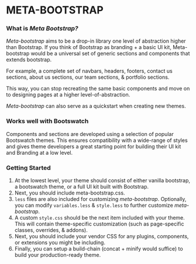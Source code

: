 # META-BOOTSTRAP

### What is *Meta Bootstrap?*

*Meta-bootstrap* aims to be a drop-in library one level of abstraction higher than Bootstrap. If you think of Bootstrap as branding + a basic UI kit, Meta-bootstrap would be a universal set of generic sections and components that extends bootstrap.

For example, a complete set of navbars, headers, footers, contact us sections, about us sections, our team sections, & portfolio sections.

This way, you can stop recreating the same basic components and move on to designing pages at a higher level-of-abstraction.

*Meta-bootstrap* can also serve as a quickstart when creating new themes.

### Works well with Bootswatch

Components and sections are developed using a selection of popular Bootswatch themes. This ensures compatibility with a wide-range of styles and gives theme developers a great starting point for building their UI kit and Branding at a low level.

### Getting Started

1. At the lowest level, your theme should consist of either vanilla bootstrap, a bootswatch theme, or a full UI kit built with Bootstrap.
2. Next, you should include meta-bootstrap.css.
3. `less` files are also included for customizing *meta-bootstrap*. Optionally, you can modify `variables.less` & `style.less` to further customize *meta-bootstrap*.
4. A custom `style.css` should be the next item included with your theme. This will contain theme-specific customization (such as page-specific classes, overrides, & addons).
5. Next, you should include your vendor CSS for any plugins, components, or extensions you might be including.
6. Finally, you can setup a build-chain (concat + minify would suffice) to build your production-ready theme.
